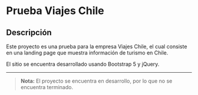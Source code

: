 # Prueba Viajes Chile

## Descripción


Este proyecto es una prueba para la empresa Viajes Chile, el cual consiste en una landing page que muestra información de turismo en Chile.

El sitio se encuentra desarrollado usando Bootstrap 5 y jQuery.

---

>**Nota:** El proyecto se encuentra en desarrollo, por lo que no se encuentra terminado.

